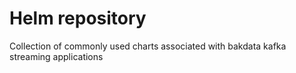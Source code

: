 # Helm repository 

Collection of commonly used charts associated with bakdata kafka streaming applications 
